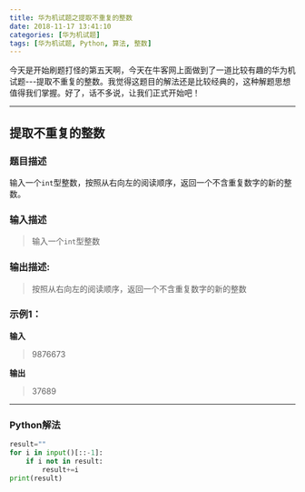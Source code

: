 ```yaml
---
title: 华为机试题之提取不重复的整数
date: 2018-11-17 13:41:10
categories: [华为机试题]
tags: [华为机试题, Python, 算法, 整数]
---
```


今天是开始刷题打怪的第五天啊，今天在牛客网上面做到了一道比较有趣的华为机试题---提取不重复的整数。我觉得这题目的解法还是比较经典的，这种解题思想值得我们掌握。好了，话不多说，让我们正式开始吧！
<!--more-->

---

## 提取不重复的整数

### 题目描述

输入一个`int`型整数，按照从右向左的阅读顺序，返回一个不含重复数字的新的整数。

### 输入描述

> 输入一个`int`型整数

### 输出描述:

> 按照从右向左的阅读顺序，返回一个不含重复数字的新的整数

### 示例1：

**输入**

> 9876673

**输出**

> 37689

---

### Python解法

```Python
result=""
for i in input()[::-1]:
    if i not in result:
        result+=i
print(result)
```